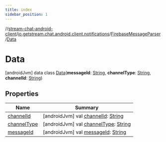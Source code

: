 ```yaml
---
title: index
sidebar_position: 1
---
```

//[stream-chat-android-client](../../../../index.md)/[io.getstream.chat.android.client.notifications](../../index.md)/[FirebaseMessageParser](../index.md)/[Data](index.md)



# Data  
 [androidJvm] data class [Data](index.md)(**messageId**: [String](https://kotlinlang.org/api/latest/jvm/stdlib/kotlin/-string/index.html), **channelType**: [String](https://kotlinlang.org/api/latest/jvm/stdlib/kotlin/-string/index.html), **channelId**: [String](https://kotlinlang.org/api/latest/jvm/stdlib/kotlin/-string/index.html))   


## Properties  
  
|  Name |  Summary | 
|---|---|
| <a name="io.getstream.chat.android.client.notifications/FirebaseMessageParser.Data/channelId/#/PointingToDeclaration/"></a>[channelId](channelId.md)| <a name="io.getstream.chat.android.client.notifications/FirebaseMessageParser.Data/channelId/#/PointingToDeclaration/"></a> [androidJvm] val [channelId](channelId.md): [String](https://kotlinlang.org/api/latest/jvm/stdlib/kotlin/-string/index.html)   <br/>|
| <a name="io.getstream.chat.android.client.notifications/FirebaseMessageParser.Data/channelType/#/PointingToDeclaration/"></a>[channelType](channelType.md)| <a name="io.getstream.chat.android.client.notifications/FirebaseMessageParser.Data/channelType/#/PointingToDeclaration/"></a> [androidJvm] val [channelType](channelType.md): [String](https://kotlinlang.org/api/latest/jvm/stdlib/kotlin/-string/index.html)   <br/>|
| <a name="io.getstream.chat.android.client.notifications/FirebaseMessageParser.Data/messageId/#/PointingToDeclaration/"></a>[messageId](messageId.md)| <a name="io.getstream.chat.android.client.notifications/FirebaseMessageParser.Data/messageId/#/PointingToDeclaration/"></a> [androidJvm] val [messageId](messageId.md): [String](https://kotlinlang.org/api/latest/jvm/stdlib/kotlin/-string/index.html)   <br/>|

